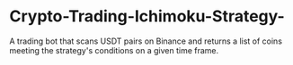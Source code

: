# Crypto-Trading-Ichimoku-Strategy-
A trading bot that scans USDT pairs on Binance and returns a list of coins meeting the strategy's conditions on a given time frame.
